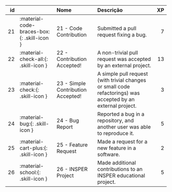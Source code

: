 |   id |                                            | Nome                               | Descrição                                                                                                    |   XP |
|-----:|:-------------------------------------------|:-----------------------------------|:-------------------------------------------------------------------------------------------------------------|-----:|
|   21 | :material-code-braces-box:{: .skill-icon } | 21 - Code Contribution             | Submitted a pull request fixing a bug.                                                                       |    7 |
|   22 | :material-check-all:{: .skill-icon }       | 22 - Contribution Accepted!        | A non-trivial pull request was accepted by an external project.                                              |   13 |
|   23 | :material-check:{: .skill-icon }           | 23 - Simple Contribution Accepted! | A simple pull request (with trivial changes or small code refactorings) was accepted by an external project. |    3 |
|   24 | :material-bug:{: .skill-icon }             | 24 - Bug Report                    | Reported a bug in a repository, and another user was able to reproduce it.                                   |    5 |
|   25 | :material-cart-plus:{: .skill-icon }       | 25 - Feature Request               | Made a request for a new feature in a software.                                                              |    2 |
|   26 | :material-school:{: .skill-icon }          | 26 - INSPER Project                | Made additional contributions to an INSPER educational project.                                              |    5 |